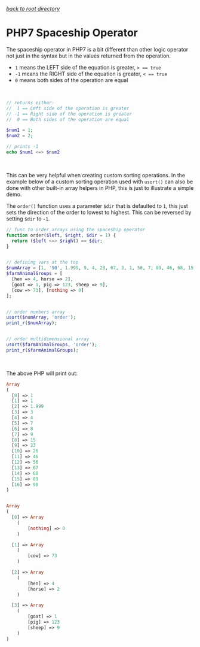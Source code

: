 *[back to root directory](https://github.com/Maumasi/Portfolio/tree/master)*

# PHP7 Spaceship Operator

The spaceship operator in PHP7 is a bit different than other logic operator not just in the syntax but in the values returned from the operation.
- `1` means the LEFT side of the equation is greater, `> == true`
- `-1` means the RIGHT side of the equation is greater, `< == true`
- `0` means both sides of the operation are equal
<br>

```PHP
// returns either:
//  1 == Left side of the operation is greater
// -1 == Right side of the operation is greater
//  0 == Both sides of the operation are equal

$num1 = 1;
$num2 = 2;

// prints -1
echo $num1 <=> $num2
```
<br>

This can be very helpful when creating custom sorting operations. In the example below of a custom sorting operation used with `usort()` can also be done with other built-in array helpers in PHP, this is just to illustrate a simple demo.
<br>

The `order()` function uses a parameter `$dir` that is defaulted to `1`, this just sets the direction of the order to lowest to highest. This can be reversed by setting `$dir` to `-1`.
```PHP
// func to order arrays using the spaceship operator
function order($left, $right, $dir = 1) {
  return ($left <=> $right) == $dir;
}


// defining vars at the top
$numArray = [1, '90', 1.999, 9, 4, 23, 67, 3, 1, 56, 7, 89, 46, 68, 15, 26, 8];
$farmAnimalGroups = [
  [hen => 4, horse => 2],
  [goat => 1, pig => 123, sheep => 9],
  [cow => 73], [nothing => 0]
];


// order numbers array
usort($numArray, 'order');
print_r($numArray);


// order multidimensional array
usort($farmAnimalGroups, 'order');
print_r($farmAnimalGroups);
```
<br>

The above PHP will print out:
```PHP
Array
(
  [0] => 1
  [1] => 1
  [2] => 1.999
  [3] => 3
  [4] => 4
  [5] => 7
  [6] => 8
  [7] => 9
  [8] => 15
  [9] => 23
  [10] => 26
  [11] => 46
  [12] => 56
  [13] => 67
  [14] => 68
  [15] => 89
  [16] => 90
)


Array
(
  [0] => Array
    (
        [nothing] => 0
    )

  [1] => Array
    (
        [cow] => 73
    )

  [2] => Array
    (
        [hen] => 4
        [horse] => 2
    )

  [3] => Array
    (
        [goat] => 1
        [pig] => 123
        [sheep] => 9
    )
)
```
